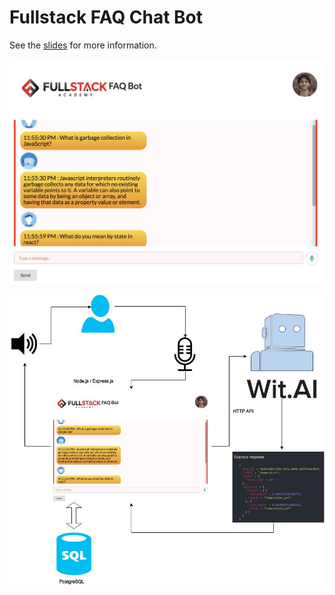 # Fullstack FAQ Chat Bot

See the [slides](http://slides.com/samalsmadi/introduction-to-tensorflow-building-a-simple-xor-gate-1) for more information.

![alt text](screenshots/chatbot-gui.png "Fullstack FAQ Chat BOT GUI")

![alt text](screenshots/chatbot-diagram.jpg "Fullstack FAQ Chat BOT Flow Diagram")

